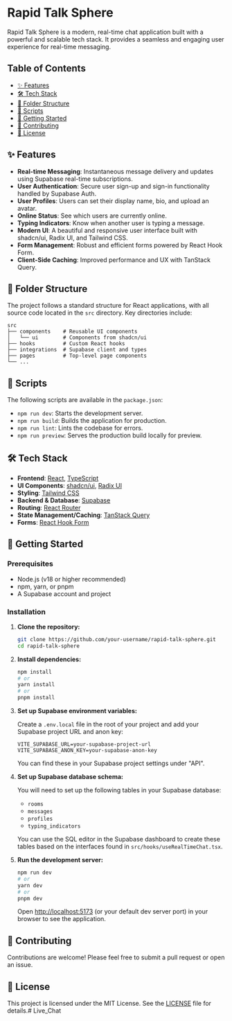 # Rapid Talk Sphere

Rapid Talk Sphere is a modern, real-time chat application built with a powerful and scalable tech stack. It provides a seamless and engaging user experience for real-time messaging.

## Table of Contents

- [✨ Features](#-features)
- [🛠️ Tech Stack](#-tech-stack)
- [📂 Folder Structure](#-folder-structure)
- [📜 Scripts](#-scripts)
- [🚀 Getting Started](#-getting-started)
- [🤝 Contributing](#-contributing)
- [📄 License](#-license)

## ✨ Features

- **Real-time Messaging**: Instantaneous message delivery and updates using Supabase real-time subscriptions.
- **User Authentication**: Secure user sign-up and sign-in functionality handled by Supabase Auth.
- **User Profiles**: Users can set their display name, bio, and upload an avatar.
- **Online Status**: See which users are currently online.
- **Typing Indicators**: Know when another user is typing a message.
- **Modern UI**: A beautiful and responsive user interface built with shadcn/ui, Radix UI, and Tailwind CSS.
- **Form Management**: Robust and efficient forms powered by React Hook Form.
- **Client-Side Caching**: Improved performance and UX with TanStack Query.

## 📂 Folder Structure

The project follows a standard structure for React applications, with all source code located in the `src` directory. Key directories include:

```
src
├── components    # Reusable UI components
│   └── ui        # Components from shadcn/ui
├── hooks         # Custom React hooks
├── integrations  # Supabase client and types
├── pages         # Top-level page components
└── ...
```

## 📜 Scripts

The following scripts are available in the `package.json`:

- `npm run dev`: Starts the development server.
- `npm run build`: Builds the application for production.
- `npm run lint`: Lints the codebase for errors.
- `npm run preview`: Serves the production build locally for preview.

## 🛠️ Tech Stack

- **Frontend**: [React](https://reactjs.org/), [TypeScript](https://www.typescriptlang.org/)
- **UI Components**: [shadcn/ui](https://ui.shadcn.com/), [Radix UI](https://www.radix-ui.com/)
- **Styling**: [Tailwind CSS](https://tailwindcss.com/)
- **Backend & Database**: [Supabase](https://supabase.io/)
- **Routing**: [React Router](https://reactrouter.com/)
- **State Management/Caching**: [TanStack Query](https://tanstack.com/query/latest)
- **Forms**: [React Hook Form](https://react-hook-form.com/)

## 🚀 Getting Started

### Prerequisites

- Node.js (v18 or higher recommended)
- npm, yarn, or pnpm
- A Supabase account and project

### Installation

1.  **Clone the repository:**

    ```bash
    git clone https://github.com/your-username/rapid-talk-sphere.git
    cd rapid-talk-sphere
    ```

2.  **Install dependencies:**

    ```bash
    npm install
    # or
    yarn install
    # or
    pnpm install
    ```

3.  **Set up Supabase environment variables:**

    Create a `.env.local` file in the root of your project and add your Supabase project URL and anon key:

    ```
    VITE_SUPABASE_URL=your-supabase-project-url
    VITE_SUPABASE_ANON_KEY=your-supabase-anon-key
    ```

    You can find these in your Supabase project settings under "API".

4.  **Set up Supabase database schema:**

    You will need to set up the following tables in your Supabase database:

    -   `rooms`
    -   `messages`
    -   `profiles`
    -   `typing_indicators`

    You can use the SQL editor in the Supabase dashboard to create these tables based on the interfaces found in `src/hooks/useRealTimeChat.tsx`.

5.  **Run the development server:**

    ```bash
    npm run dev
    # or
    yarn dev
    # or
    pnpm dev
    ```

    Open [http://localhost:5173](http://localhost:5173) (or your default dev server port) in your browser to see the application.

## 🤝 Contributing

Contributions are welcome! Please feel free to submit a pull request or open an issue.

## 📄 License

This project is licensed under the MIT License. See the [LICENSE](LICENSE) file for details.# Live_Chat
